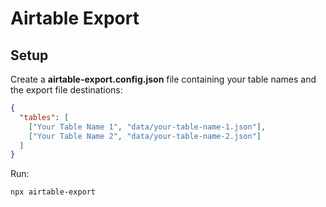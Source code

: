# Airtable Export

## Setup

Create a **airtable-export.config.json** file containing your table names and the export file destinations:
```json
{
  "tables": [
    ["Your Table Name 1", "data/your-table-name-1.json"],
    ["Your Table Name 2", "data/your-table-name-2.json"]
  ]
}
```

Run:
```
npx airtable-export
```
